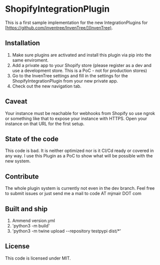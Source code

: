 # ShopifyIntegrationPlugin

This is a first sample implementation for the new IntegrationPlugins for [https://github.com/inventree/InvenTree/](InvenTree).

## Installation

1. Make sure plugins are activated and install this plugin via pip into the same enviroment.
2. Add a private app to your Shopify store (please register as a dev and use a development store. This is a PoC - not for production stores)
3. Go to the InvenTree settings and fill in the settings for the ShopifyIntegrationPlugin from your new private app.
4. Check out the new navigation tab.

## Caveat

Your instance must be reachable for webhooks from Shopify so use ngrok or something like that to expose your instance with HTTPS.
Open your instance on that URL for the first setup.

## State of the code

This code is bad. It is neither optimized nor is it CI/Cd ready or covered in any way.
I use this Plugin as a PoC to show what will be possible with the new system.

## Contribute

The whole plugin system is currently not even in the dev branch.
Feel free to submit issues or just send me a mail to code AT mjmair DOT com

## Built and ship
1. Ammend version.yml
2. 'python3 -m build'
3. 'python3 -m twine upload --repository testpypi dist/*'

## License

This code is licensed under MIT.
